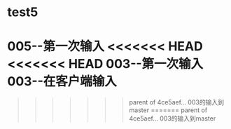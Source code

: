 # test5
005--第一次输入
<<<<<<< HEAD
<<<<<<< HEAD
003--第一次输入
003--在客户端输入
=======
>>>>>>> parent of 4ce5aef... 003的输入到master
=======
>>>>>>> parent of 4ce5aef... 003的输入到master
